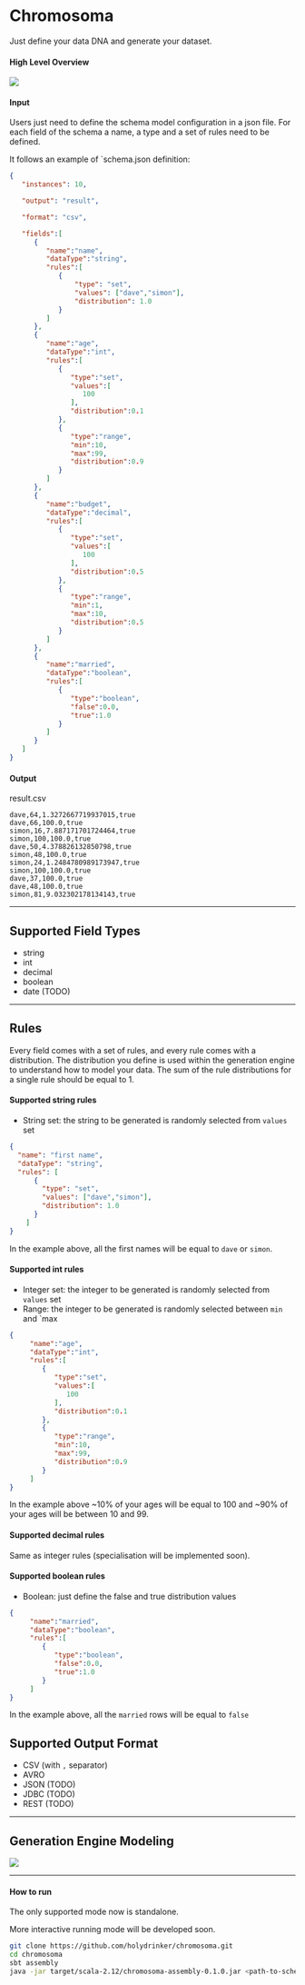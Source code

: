 # Chromosoma
Just define your data DNA and generate your dataset.

#### High Level Overview
![](doc/img/HLD.jpg)

#### Input
Users just need to define the schema model configuration in a json file. For each field of the schema a name, a type and a set of rules need to be defined.

It follows an example of `schema.json definition:

```json
{
   "instances": 10,

   "output": "result",

   "format": "csv",

   "fields":[
      {
         "name":"name",
         "dataType":"string",
         "rules":[
            {
                "type": "set",
                "values": ["dave","simon"],
                "distribution": 1.0
            }
         ]
      },
      {
         "name":"age",
         "dataType":"int",
         "rules":[
            {
               "type":"set",
               "values":[
                  100
               ],
               "distribution":0.1
            },
            {
               "type":"range",
               "min":10,
               "max":99,
               "distribution":0.9
            }
         ]
      },
      {
         "name":"budget",
         "dataType":"decimal",
         "rules":[
            {
               "type":"set",
               "values":[
                  100
               ],
               "distribution":0.5
            },
            {
               "type":"range",
               "min":1,
               "max":10,
               "distribution":0.5
            }
         ]
      },
      {
         "name":"married",
         "dataType":"boolean",
         "rules":[
            {
               "type":"boolean",
               "false":0.0,
               "true":1.0
            }
         ]
      }
   ]
}
````

#### Output
result.csv
```
dave,64,1.3272667719937015,true
dave,66,100.0,true
simon,16,7.887171701724464,true
simon,100,100.0,true
dave,50,4.378826132850798,true
simon,48,100.0,true
simon,24,1.2484780989173947,true
simon,100,100.0,true
dave,37,100.0,true
dave,48,100.0,true
simon,81,9.032302178134143,true
```

---

## Supported Field Types
- string
- int
- decimal
- boolean
- date (TODO)

---

## Rules
Every field comes with a set of rules, and every rule comes with a distribution. The distribution you define is used within the generation engine to understand how to model your data. The sum of the rule distributions for a single rule should be equal to 1.

#### Supported string rules
- String set: the string to be generated is randomly selected from `values` set
```json
{
  "name": "first name",
  "dataType": "string",
  "rules": [
      {
        "type": "set",
        "values": ["dave","simon"],
        "distribution": 1.0
      }
    ]
}
```
In the example above, all the first names will be equal to `dave` or `simon`.

#### Supported int rules
- Integer set: the integer to be generated is randomly selected from `values` set
- Range: the integer to be generated is randomly selected between `min` and `max
```json
{
     "name":"age",
     "dataType":"int",
     "rules":[
        {
           "type":"set",
           "values":[
              100
           ],
           "distribution":0.1
        },
        {
           "type":"range",
           "min":10,
           "max":99,
           "distribution":0.9
        }
     ]
}
```

In the example above ~10% of your ages will be equal to 100 and ~90% of your ages will be between 10 and 99.

#### Supported decimal rules
Same as integer rules (specialisation will be implemented soon).

#### Supported boolean rules
- Boolean: just define the false and true distribution values
```json
{
     "name":"married",
     "dataType":"boolean",
     "rules":[
        {
           "type":"boolean",
           "false":0.0,
           "true":1.0
        }
     ]
}
```
In the example above, all the `married` rows will be equal to `false`

## Supported Output Format
- CSV (with `,` separator)
- AVRO 
- JSON (TODO)
- JDBC (TODO)
- REST (TODO)

---

## Generation Engine Modeling

![](doc/img/conceptual-model.png)

---

#### How to run
The only supported mode now is standalone. 

More interactive running mode will be developed soon.
```bash
git clone https://github.com/holydrinker/chromosoma.git
cd chromosoma
sbt assembly
java -jar target/scala-2.12/chromosoma-assembly-0.1.0.jar <path-to-schema>.json
```